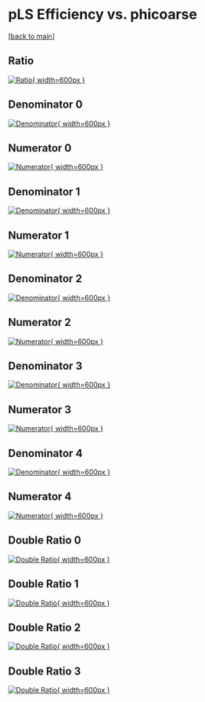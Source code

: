 # pLS Efficiency vs. phicoarse

[[back to main](./)]



## Ratio

[![Ratio](../mtv/var/pLS_xtr_11_-1_eff_phicoarse.png){ width=600px }](../mtv/var/pLS_xtr_11_-1_eff_phicoarse.pdf)

## Denominator 0

[![Denominator](../mtv/den/pLS_xtr_11_-1_eff_phicoarse_den0.png){ width=600px }](../mtv/den/pLS_xtr_11_-1_eff_phicoarse_den0.pdf)

## Numerator 0

[![Numerator](../mtv/num/pLS_xtr_11_-1_eff_phicoarse_num0.png){ width=600px }](../mtv/num/pLS_xtr_11_-1_eff_phicoarse_num0.pdf)

## Denominator 1

[![Denominator](../mtv/den/pLS_xtr_11_-1_eff_phicoarse_den1.png){ width=600px }](../mtv/den/pLS_xtr_11_-1_eff_phicoarse_den1.pdf)

## Numerator 1

[![Numerator](../mtv/num/pLS_xtr_11_-1_eff_phicoarse_num1.png){ width=600px }](../mtv/num/pLS_xtr_11_-1_eff_phicoarse_num1.pdf)

## Denominator 2

[![Denominator](../mtv/den/pLS_xtr_11_-1_eff_phicoarse_den2.png){ width=600px }](../mtv/den/pLS_xtr_11_-1_eff_phicoarse_den2.pdf)

## Numerator 2

[![Numerator](../mtv/num/pLS_xtr_11_-1_eff_phicoarse_num2.png){ width=600px }](../mtv/num/pLS_xtr_11_-1_eff_phicoarse_num2.pdf)

## Denominator 3

[![Denominator](../mtv/den/pLS_xtr_11_-1_eff_phicoarse_den3.png){ width=600px }](../mtv/den/pLS_xtr_11_-1_eff_phicoarse_den3.pdf)

## Numerator 3

[![Numerator](../mtv/num/pLS_xtr_11_-1_eff_phicoarse_num3.png){ width=600px }](../mtv/num/pLS_xtr_11_-1_eff_phicoarse_num3.pdf)

## Denominator 4

[![Denominator](../mtv/den/pLS_xtr_11_-1_eff_phicoarse_den4.png){ width=600px }](../mtv/den/pLS_xtr_11_-1_eff_phicoarse_den4.pdf)

## Numerator 4

[![Numerator](../mtv/num/pLS_xtr_11_-1_eff_phicoarse_num4.png){ width=600px }](../mtv/num/pLS_xtr_11_-1_eff_phicoarse_num4.pdf)

## Double Ratio 0

[![Double Ratio](../mtv/ratio/pLS_xtr_11_-1_eff_phicoarse_ratio0.png){ width=600px }](../mtv/ratio/pLS_xtr_11_-1_eff_phicoarse_ratio0.pdf)

## Double Ratio 1

[![Double Ratio](../mtv/ratio/pLS_xtr_11_-1_eff_phicoarse_ratio1.png){ width=600px }](../mtv/ratio/pLS_xtr_11_-1_eff_phicoarse_ratio1.pdf)

## Double Ratio 2

[![Double Ratio](../mtv/ratio/pLS_xtr_11_-1_eff_phicoarse_ratio2.png){ width=600px }](../mtv/ratio/pLS_xtr_11_-1_eff_phicoarse_ratio2.pdf)

## Double Ratio 3

[![Double Ratio](../mtv/ratio/pLS_xtr_11_-1_eff_phicoarse_ratio3.png){ width=600px }](../mtv/ratio/pLS_xtr_11_-1_eff_phicoarse_ratio3.pdf)

